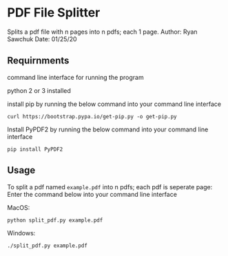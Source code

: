 # PDF File Splitter

Splits a pdf file with n pages into n pdfs; each 1 page.
Author: Ryan Sawchuk
Date: 01/25/20

## Requirnments

command line interface for running the program

python 2 or 3 installed
    
install pip by running the below command into your command line interface
    
    curl https://bootstrap.pypa.io/get-pip.py -o get-pip.py
  
  
Install PyPDF2 by running the below command into your command line interface

    pip install PyPDF2
    

## Usage

To split a pdf named `example.pdf` into n pdfs; each pdf is seperate page:
Enter the command below into your command line interface

MacOS:

    python split_pdf.py example.pdf
    
Windows:
    
    ./split_pdf.py example.pdf
